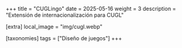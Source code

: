 +++
title = "CUGLingo"
date = 2025-05-16
weight = 3
description = "Extensión de internacionalización para CUGL"

[extra]
local_image = "img/cugl.webp"

[taxonomies]
tags = ["Diseño de juegos"]
+++
